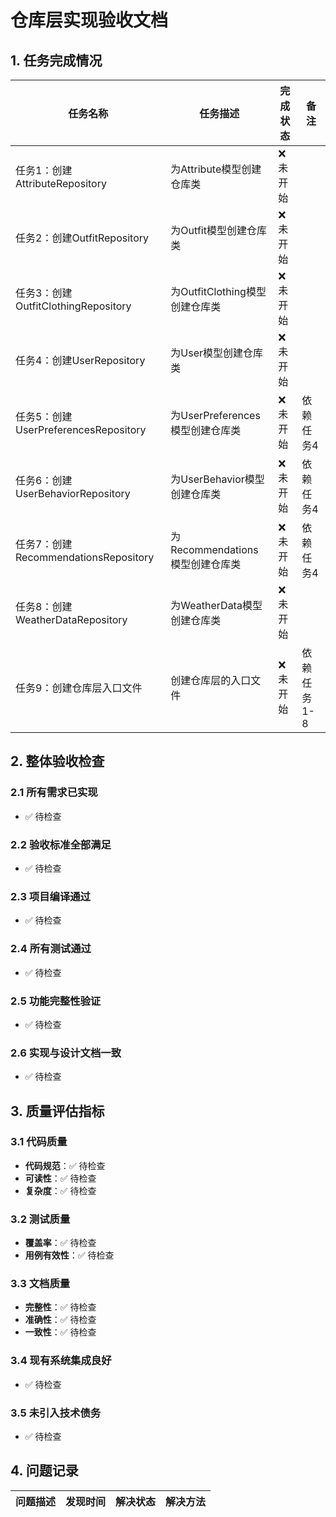 # 仓库层实现验收文档

## 1. 任务完成情况

| 任务名称 | 任务描述 | 完成状态 | 备注 |
|---------|---------|---------|------|
| 任务1：创建AttributeRepository | 为Attribute模型创建仓库类 | ❌ 未开始 | |
| 任务2：创建OutfitRepository | 为Outfit模型创建仓库类 | ❌ 未开始 | |
| 任务3：创建OutfitClothingRepository | 为OutfitClothing模型创建仓库类 | ❌ 未开始 | |
| 任务4：创建UserRepository | 为User模型创建仓库类 | ❌ 未开始 | |
| 任务5：创建UserPreferencesRepository | 为UserPreferences模型创建仓库类 | ❌ 未开始 | 依赖任务4 |
| 任务6：创建UserBehaviorRepository | 为UserBehavior模型创建仓库类 | ❌ 未开始 | 依赖任务4 |
| 任务7：创建RecommendationsRepository | 为Recommendations模型创建仓库类 | ❌ 未开始 | 依赖任务4 |
| 任务8：创建WeatherDataRepository | 为WeatherData模型创建仓库类 | ❌ 未开始 | |
| 任务9：创建仓库层入口文件 | 创建仓库层的入口文件 | ❌ 未开始 | 依赖任务1-8 |

## 2. 整体验收检查

### 2.1 所有需求已实现
- ✅ 待检查

### 2.2 验收标准全部满足
- ✅ 待检查

### 2.3 项目编译通过
- ✅ 待检查

### 2.4 所有测试通过
- ✅ 待检查

### 2.5 功能完整性验证
- ✅ 待检查

### 2.6 实现与设计文档一致
- ✅ 待检查

## 3. 质量评估指标

### 3.1 代码质量
- **代码规范**：✅ 待检查
- **可读性**：✅ 待检查
- **复杂度**：✅ 待检查

### 3.2 测试质量
- **覆盖率**：✅ 待检查
- **用例有效性**：✅ 待检查

### 3.3 文档质量
- **完整性**：✅ 待检查
- **准确性**：✅ 待检查
- **一致性**：✅ 待检查

### 3.4 现有系统集成良好
- ✅ 待检查

### 3.5 未引入技术债务
- ✅ 待检查

## 4. 问题记录

| 问题描述 | 发现时间 | 解决状态 | 解决方法 |
|---------|---------|---------|---------|